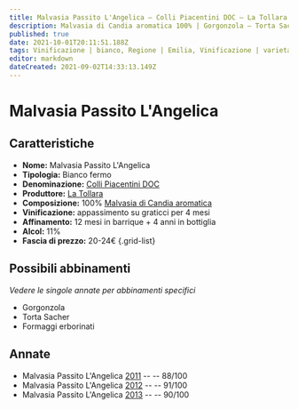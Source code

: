 ```yaml
---
title: Malvasia Passito L'Angelica – Colli Piacentini DOC – La Tollara – Emilia (IT) – 20-24€ – 4★-5★
description: Malvasia di Candia aromatica 100% | Gorgonzola – Torta Sacher – Formaggi erborinati
published: true
date: 2021-10-01T20:11:51.188Z
tags: Vinificazione | bianco, Regione | Emilia, Vinificazione | varietale, Vinificazione | passito, Valutazioni | 5 stelle, Vitigni | Malvasia di Candia aromatica, Prezzi | 20-24€, Alimento | formaggi, Alimento-dettagli | Gorgonzola, Alimento | Torta Sacher, Alimento-dettagli | Formaggi erborinati
editor: markdown
dateCreated: 2021-09-02T14:33:13.149Z
---
```


# Malvasia Passito L'Angelica 

## Caratteristiche
- **Nome:** Malvasia Passito L'Angelica 
- **Tipologia:** Bianco fermo
- **Denominazione:** [Colli Piacentini DOC](/denominazioni/Italia/Emilia/DOC-Colli-Piacentini)
- **Produttore:** [La Tollara](/produttori/Italia/Emilia/La-Tollara) 
- **Composizione:** 100% [Malvasia di Candia aromatica](/vitigni/Italia/bacca-bianca/malvasia-di-candia-aromatica)
- **Vinificazione:** appassimento su graticci per 4 mesi
- **Affinamento:** 12 mesi in barrique + 4 anni in bottiglia
- **Alcol:** 11%
- **Fascia di prezzo:** 20-24€
{.grid-list}

## Possibili abbinamenti
*Vedere le singole annate per abbinamenti specifici*

- Gorgonzola 
- Torta Sacher 
- Formaggi erborinati

## Annate
- Malvasia Passito L'Angelica [2011](/vini/Italia/Emilia/La-Tollara/Malvasia-Passito-L-Angelica/2011) -- <span class="star-3"></span> -- 88/100
- Malvasia Passito L'Angelica [2012](/vini/Italia/Emilia/La-Tollara/Malvasia-Passito-L-Angelica/2012) -- <span class="star-5"></span> -- 91/100
- Malvasia Passito L'Angelica [2013](/vini/Italia/Emilia/La-Tollara/Malvasia-Passito-L-Angelica/2013) -- <span class="star-4"></span> -- 90/100



